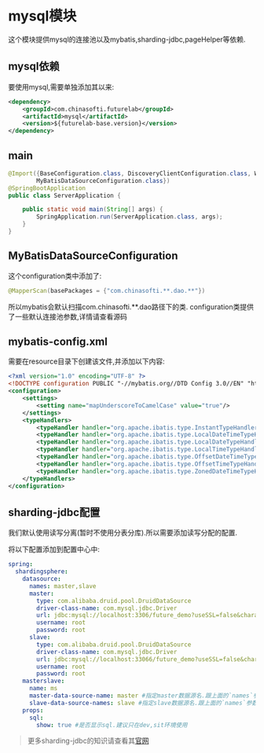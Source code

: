 # mysql模块

这个模块提供mysql的连接池以及mybatis,sharding-jdbc,pageHelper等依赖.

## mysql依赖

要使用mysql,需要单独添加其以来:

```xml
<dependency>
    <groupId>com.chinasofti.futurelab</groupId>
    <artifactId>mysql</artifactId>
    <version>${futurelab-base.version}</version>
</dependency>
```

## main

```java
@Import({BaseConfiguration.class, DiscoveryClientConfiguration.class, WebApplication.class,
        MyBatisDataSourceConfiguration.class})
@SpringBootApplication
public class ServerApplication {

    public static void main(String[] args) {
        SpringApplication.run(ServerApplication.class, args);
    }
}
```

## MyBatisDataSourceConfiguration

这个configuration类中添加了:
```java
@MapperScan(basePackages = {"com.chinasofti.**.dao.**"})
```
所以mybatis会默认扫描com.chinasofti.**.dao路径下的类. configuration类提供了一些默认连接池参数,详情请查看源码

## mybatis-config.xml

需要在resource目录下创建该文件,并添加以下内容:

```xml
<?xml version="1.0" encoding="UTF-8" ?>
<!DOCTYPE configuration PUBLIC "-//mybatis.org//DTD Config 3.0//EN" "http://mybatis.org/dtd/mybatis-3-config.dtd">
<configuration>
    <settings>
        <setting name="mapUnderscoreToCamelCase" value="true"/>
    </settings>
    <typeHandlers>
        <typeHandler handler="org.apache.ibatis.type.InstantTypeHandler" />
        <typeHandler handler="org.apache.ibatis.type.LocalDateTimeTypeHandler" />
        <typeHandler handler="org.apache.ibatis.type.LocalDateTypeHandler" />
        <typeHandler handler="org.apache.ibatis.type.LocalTimeTypeHandler" />
        <typeHandler handler="org.apache.ibatis.type.OffsetDateTimeTypeHandler" />
        <typeHandler handler="org.apache.ibatis.type.OffsetTimeTypeHandler" />
        <typeHandler handler="org.apache.ibatis.type.ZonedDateTimeTypeHandler" />
    </typeHandlers>
</configuration>
```

## sharding-jdbc配置

我们默认使用读写分离(暂时不使用分表分库).所以需要添加读写分配的配置.

将以下配置添加到配置中心中:

```yaml
spring:
  shardingsphere:
    datasource:
      names: master,slave
      master:
        type: com.alibaba.druid.pool.DruidDataSource
        driver-class-name: com.mysql.jdbc.Driver
        url: jdbc:mysql://localhost:3306/future_demo?useSSL=false&characterEncoding=utf8 #mysql连接信息
        username: root
        password: root
      slave:
        type: com.alibaba.druid.pool.DruidDataSource
        driver-class-name: com.mysql.jdbc.Driver
        url: jdbc:mysql://localhost:33066/future_demo?useSSL=false&characterEncoding=utf8
        username: root
        password: root
    masterslave:
      name: ms
      master-data-source-name: master #指定master数据源名.跟上面的`names`参数对应
      slave-data-source-names: slave #指定slave数据源名.跟上面的`names`参数对应
    props:
      sql:
        show: true #是否显示sql.建议只在dev,sit环境使用
```

> 更多sharding-jdbc的知识请查看其[官网](https://shardingsphere.apache.org)

